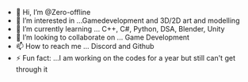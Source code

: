 - 👋 Hi, I’m @Zero-offline
- 👀 I’m interested in ...Gamedevelopment and 3D/2D art and modelling 
- 🌱 I’m currently learning ... C++, C#, Python, DSA, Blender, Unity
- 💞️ I’m looking to collaborate on ... Game Development
- 📫 How to reach me ... Discord and Github
- ⚡ Fun fact: ...I am working on the codes for a year but still can't get through it 

<!---
Zero-offline/Zero-offline is a ✨ special ✨ repository because its `README.md` (this file) appears on your GitHub profile.
You can click the Preview link to take a look at your changes.
--->
